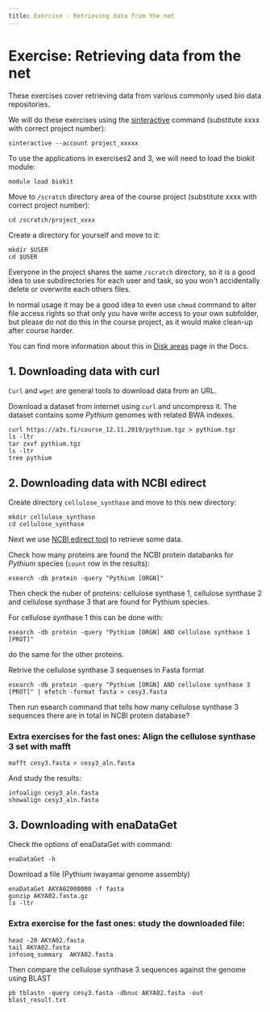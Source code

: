 ```yaml
---
title: Exercise - Retrieving data from the net
---
```


# Exercise: Retrieving data from the net

These exercises cover retrieving data from various commonly used 
bio data repositories.

We will do these exercises using the [sinteractive](https://docs.csc.fi/computing/running/interactive-usage/)
command (substitute xxxx with correct project number):
```text
sinteractive --account project_xxxxx
```
To use the applications in exercises2 and 3, we will need to load 
the biokit module:
```text
module load biokit
```
Move to `/scratch` directory area of the course project (substitute
xxxx with correct project number):
```text
cd /scratch/project_xxxx
```
Create a directory for yourself and move to it:
```text
mkdir $USER
cd $USER
```
Everyone in the project shares the same `/scratch` directory, so
it is a good idea to use subdirectories for each user and task, so 
you won't accidentally delete or overwrite each others files.

In normal usage it may be a good idea to even use `chmod` command 
to alter file access rights so that only you have write access to
your own subfolder, but please do not do this in the course project, 
as it would make clean-up after course harder.

You can find more information about this in [Disk areas](https://docs.csc.fi/computing/disk/)
page in the Docs.

## 1. Downloading data with curl

`Curl` and `wget` are general tools to download data from an URL.

Download a dataset from internet using `curl` and uncompress it. The 
dataset contains some *Pythium* genomes with  related BWA indexes.
```text
curl https://a3s.fi/course_12.11.2019/pythium.tgz > pythium.tgz
ls -ltr
tar zxvf pythium.tgz  
ls -ltr
tree pythium
```

## 2. Downloading data with NCBI edirect

Create directory `cellulose_synthase` and move to this new directory:
```text
mkdir cellulose_synthase
cd cellulose_synthase
```
Next we use [NCBI edirect tool](https://docs.csc.fi/apps/edirect/) 
to retrieve some data.

Check how many proteins are found the NCBI protein databanks for 
*Pythium* species (`count` row in the results):
```text
esearch -db protein -query "Pythium [ORGN]" 
```
Then check the nuber of proteins: cellulose synthase 1, cellulose 
synthase 2 and cellulose synthase 3 that are found for Pythium species.

For cellulose synthase 1 this can be done with:
```text
esearch -db protein -query "Pythium [ORGN] AND cellulose synthase 1 [PROT]"
```
do the same for the other proteins.

Retrive the cellulose synthase 3 sequenses in Fasta format
```text
esearch -db protein -query "Pythium [ORGN] AND cellulose synthase 3 [PROT]" | efetch -format fasta > cesy3.fasta
```
Then run esearch command that tells how many  cellulose synthase 3 
sequences there are in total in NCBI protein database?

### Extra exercises for the fast ones: Align the cellulose synthase 3 set with mafft
```text
mafft cesy3.fasta > cesy3_aln.fasta
```
And study the results:
```text
infoalign cesy3_aln.fasta
showalign cesy3_aln.fasta
```

## 3. Downloading with enaDataGet

Check the options of enaDataGet with command:
```text
enaDataGet -h
```
Download a file (Pythium iwayamai  genome assembly)
```text
enaDataGet AKYA02000000 -f fasta
gunzip AKYA02.fasta.gz 
ls -ltr
```

### Extra exercise for the fast ones: study the downloaded file:
```text
head -20 AKYA02.fasta
tail AKYA02.fasta
infoseq_summary  AKYA02.fasta
```
Then compare the cellulose synthase 3 sequences against the genome using BLAST
```text
pb tblastn -query cesy3.fasta -dbnuc AKYA02.fasta -out blast_result.txt
```

 
